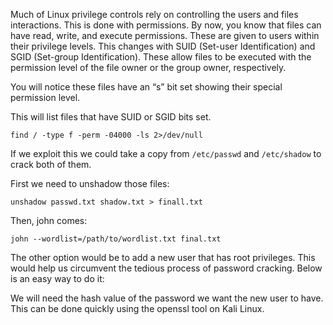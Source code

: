 Much of Linux privilege controls rely on controlling the users and files interactions. This is done with permissions. By now, you know that files can have read, write, and execute permissions. These are given to users within their privilege levels. This changes with SUID (Set-user Identification) and SGID (Set-group Identification). These allow files to be executed with the permission level of the file owner or the group owner, respectively.

You will notice these files have an “s” bit set showing their special permission level.

This will list files that have SUID or SGID bits set.

```
find / -type f -perm -04000 -ls 2>/dev/null
```

If we exploit this we could take a copy from ```/etc/passwd``` and ```/etc/shadow``` to crack both of them.

First we need to unshadow those files:

```
unshadow passwd.txt shadow.txt > finall.txt
```
Then, john comes:
```
john --wordlist=/path/to/wordlist.txt final.txt
```
The other option would be to add a new user that has root privileges. This would help us circumvent the tedious process of password cracking. Below is an easy way to do it:


We will need the hash value of the password we want the new user to have. This can be done quickly using the openssl tool on Kali Linux.






















